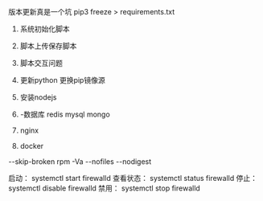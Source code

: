 版本更新真是一个坑
pip3 freeze > requirements.txt

1. 系统初始化脚本
2. 脚本上传保存脚本
3. 脚本交互问题

1. 更新python
    更换pip镜像源
2. 安装nodejs
3. -数据库 redis mysql mongo
4. nginx
5. docker

 --skip-broken
 rpm -Va --nofiles --nodigest
 
 启动： systemctl start firewalld
查看状态： systemctl status firewalld 
停止： systemctl disable firewalld
禁用： systemctl stop firewalld